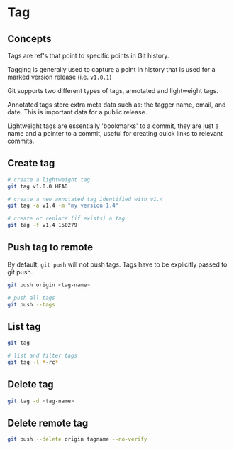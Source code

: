 # Tag

## Concepts

Tags are ref's that point to specific points in Git history.

Tagging is generally used to capture a point in history that is used for a marked version release (i.e. `v1.0.1`)

Git supports two different types of tags, annotated and lightweight tags.

Annotated tags store extra meta data such as: the tagger name, email, and date. This is important data for a public release. 

Lightweight tags are essentially 'bookmarks' to a commit, they are just a name and a pointer to a commit, useful for creating quick links to relevant commits.


## Create tag

```sh
# create a lightweight tag
git tag v1.0.0 HEAD

# create a new annotated tag identified with v1.4
git tag -a v1.4 -m "my version 1.4"

# create or replace (if exists) a tag
git tag -f v1.4 150279
```


## Push tag to remote

By default, `git push` will not push tags. Tags have to be explicitly passed to git push.

```sh
git push origin <tag-name>

# push all tags
git push --tags
```


## List tag

```sh
git tag

# list and filter tags
git tag -l *-rc*
```


## Delete tag

```sh
git tag -d <tag-name>
```

## Delete remote tag

```sh
git push --delete origin tagname --no-verify
```
